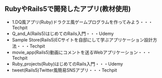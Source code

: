 <h2>RubyやRails5で開発したアプリ(教材使用)</h2>
<ul>
<li>1.DQ風アプリ(Ruby)ドラクエ風ゲームプログラムを作ってみよう・・・Techpit</li>
<li>Q_and_A(Rails5)はじめてのRails入門・・・Udemy</li>
<li>Sample Store(Rails5)ECサイトを自邸にして学ぶアプリケーション設計方法・・・Techpit</li>
<li>movie_app(Rails5)動画にコメントを送るWebアプリケーション・・・Techpit</li>
<li>Ruby_projects(Ruby)はじめてのRails入門・・・Udemy</li>
<li>tweet(Rails5)Twitter風簡易SNSアプリ・・・Techpit</li>
</ul>